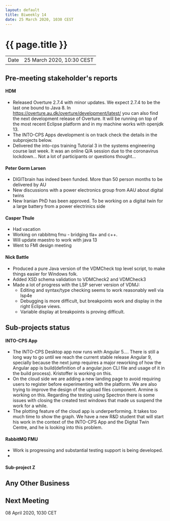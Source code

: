 ```yaml
---
layout: default
title: Biweekly 14
date: 25 March 2020, 1030 CEST
---
```


<script src="https://code.jquery.com/jquery-1.11.1.min.js">
</script>
<script src="/javascripts/edit.js"></script>
<script>setEditButonNm();</script>

# {{ page.title }}

|||
|---|---|
| Date | 25 March 2020, 10:30 CEST |


## Pre-meeting stakeholder's reports

<!-- Please keep in mind that the minutes are publicly available.-->

#### HDM
* Released Overture 2.7.4 with minor updates. We expect 2.7.4 to be the last one bound to Java 8.
In https://overture.au.dk/overture/development/latest/ you can also find the next development release of Overture. It will be running on top of the most recent Eclipse platform and in my machine works with openjdk 13.
* The INTO-CPS Apps development is on track check the details in the subprojects below.
* Delivered the into-cps training Tutorial 3 in the systems engineering course last week. It was an online Q/A session due to the coronavirus lockdown... Not a lot of participants or questions thought...

#### Peter Gorm Larsen
* DIGITbrain has indeed been funded. More than 50 person months to be delivered by AU
* New discussions with a power electronics group from AAU about digital twins
* New Iranian PhD has been approved. To be working on a digital twin for a large battery from a power electrinics side

#### Casper Thule
* Had vacation
* Working on rabbitmq fmu - bridging tla+ and c++.
* Will update maestro to work with java 13
* Went to FMI design meeting

#### Nick Battle
* Produced a pure Java version of the VDMCheck top level script, to make things easier for Windows folk.
* Added XSD schema validation to VDMCheck2 and VDMCheck3
* Made a lot of progress with the LSP server version of VDMJ:
    * Editing and syntax/type checking seems to work reasonably well via lsp4e
    * Debugging is more difficult, but breakpoints work and display in the right Eclipse views.
    * Variable display at breakpoints is proving difficult.

## Sub-projects status


#### INTO-CPS App
* The INTO-CPS Desktop app now runs with Angular 5.... There is still a long way to go until we reach the current stable release Angular 9, specially because the next jump requires a major reworking of how the Angular app is build(definition of a angular.json CLI file and usage of it in the build process). Kristoffer is working on this.
* On the cloud side we are adding a new landing page to avoid requiring users to register before experimenting with the platform. We are also trying to improve the design of the upload files component. Armine is working on this. Regarding the testing using Spectron there is some issues with closing the created test windows that made us suspend the work for a while.
* The plotting feature of the cloud app is underperforming. It takes too much time to show the graph. We have a new R&D student that will start his work in the context of the INTO-CPS App and the Digital Twin Centre, and he is looking into this problem.

#### RabbitMQ FMU
* Work is progressing and substantial testing support is being developed.
* 

#### Sub-project Z

##  Any Other Business

Next Meeting
------------

08 April 2020, 1030 CET


<div id="edit_page_div"></div>
